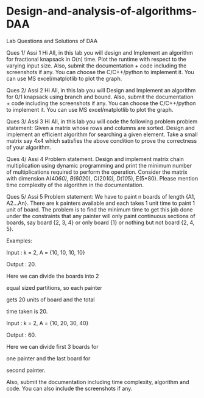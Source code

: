 # Design-and-analysis-of-algorithms-DAA
Lab Questions and Solutions of DAA 


Ques 1/ Assi 1
Hi All,  in this lab you will design and Implement an algorithm for fractional knapsack in O(n) time. 
Plot the runtime with respect to the varying input size. Also, submit the documentation + code including the screenshots if any.  You can choose the C/C++/python to implement it. You can use MS excel/matplotlib to plot the graph. 

Ques 2/ Assi 2
Hi All,  in this lab you will Design and Implement an algorithm for 0/1 knapsack using branch and bound. 
Also, submit the documentation + code including the screenshots if any.  You can choose the C/C++/python to implement it. You can use MS excel/matplotlib to plot the graph. 

Ques 3/ Assi 3
Hi All,  in this lab you will code the following problem
problem statement: Given a matrix whose rows and columns are sorted. Design and implement an efficient algorithm for searching a given element. Take a small matrix say 4x4 which satisfies the above condition to prove the correctness of your algorithm.

Ques 4/ Assi 4
Problem statement. Design and implement matrix chain multiplication using dynamic programming and 
print the minimum number of multiplications required to perform the operation. 
Consider the matrix with dimension A(40*60), B(60*20), C(20*10), D(10*5), E(5*80).
Please mention time complexity of the algorithm in the documentation.

Ques 5/ Assi 5
Problem statement: We have to paint n boards of length {A1, A2…An}. There are k painters available and each takes 1 unit time to paint 1 unit of board. The problem is to find the minimum time to get this job done under the constraints that any painter will only paint continuous sections of boards, say board {2, 3, 4} or only board {1} or nothing but not board {2, 4, 5}.

  Examples: 

  Input : k = 2, A = {10, 10, 10, 10} 

  Output : 20.

  Here we can divide the boards into 2

equal sized partitions, so each painter 

gets 20 units of board and the total

time taken is 20. 


Input : k = 2, A = {10, 20, 30, 40} 

Output : 60.

Here we can divide first 3 boards for

one painter and the last board for 

second painter.

Also, submit the documentation including time complexity, algorithm and code. You can also include the screenshots if any.
